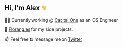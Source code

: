 

##  Hi, I’m Alex <img src="https://raw.githubusercontent.com/alextrott/alextrott/master/wave.gif" width="18px">

👨‍💻 Currently working @ [Capital One](https://github.com/capitalone) as an iOS Engineer

📱 [Florang.es](https://florang.es) for my side projects.

📫 Feel free to message me on [Twitter](https://twitter.com/AlexTrott_)
